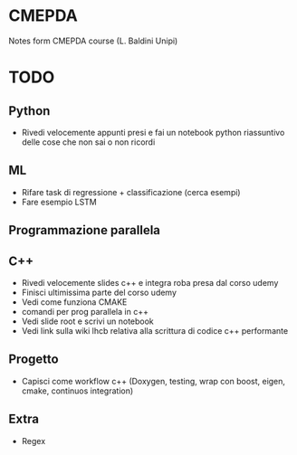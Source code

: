 # CMEPDA
Notes form CMEPDA course (L. Baldini Unipi)

# TODO

## Python

- Rivedi velocemente appunti presi e fai un notebook python riassuntivo delle cose che non sai o non ricordi

## ML

- Rifare task di regressione + classificazione (cerca esempi)
- Fare esempio LSTM

## Programmazione parallela

## C++

- Rivedi velocemente slides c++ e integra roba presa dal corso udemy
- Finisci ultimissima parte del corso udemy
- Vedi come funziona CMAKE
- comandi per prog parallela in c++
- Vedi slide root e scrivi un notebook
- Vedi link sulla wiki lhcb relativa alla scrittura di codice c++ performante

## Progetto

- Capisci come workflow c++ (Doxygen, testing, wrap con boost, eigen, cmake, continuos integration)

## Extra

- Regex
